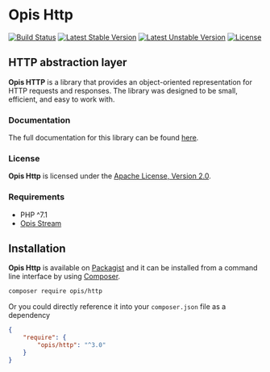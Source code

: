 Opis Http
=========
[![Build Status](https://travis-ci.org/opis/http.svg?branch=master)](https://travis-ci.org/opis/http)
[![Latest Stable Version](https://poser.pugx.org/opis/http/version.png)](https://packagist.org/packages/opis/http)
[![Latest Unstable Version](https://poser.pugx.org/opis/http/v/unstable.png)](https://packagist.org/packages/opis/http)
[![License](https://poser.pugx.org/opis/http/license.png)](https://packagist.org/packages/opis/http)

HTTP abstraction layer
---------------------
**Opis HTTP** is a library that provides an object-oriented representation for HTTP requests and responses.
The library was designed to be small, efficient, and easy to work with.

### Documentation

The full documentation for this library can be found [here][documentation].

### License

**Opis Http** is licensed under the [Apache License, Version 2.0][apache_license].

### Requirements

* PHP ^7.1
* [Opis Stream][stream]

## Installation

**Opis Http** is available on [Packagist] and it can be installed from a 
command line interface by using [Composer]. 

```bash
composer require opis/http
```

Or you could directly reference it into your `composer.json` file as a dependency

```json
{
    "require": {
        "opis/http": "^3.0"
    }
}
```

[stream]: https://github.com/opis/stream
[documentation]: https://www.opis.io/http
[apache_license]: https://www.apache.org/licenses/LICENSE-2.0 "Apache License"
[Packagist]: https://packagist.org/packages/opis/http "Packagist"
[Composer]: https://getcomposer.org "Composer"
